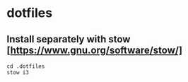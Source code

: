 # dotfiles

## Install separately with stow [https://www.gnu.org/software/stow/]
```
cd .dotfiles
stow i3
```
